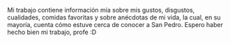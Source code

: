 Mi trabajo contiene información mía sobre mis gustos, disgustos, cualidades, comidas favoritas y sobre anécdotas de mi vida, la cual, en su mayoría, cuenta cómo estuve cerca de conocer a San Pedro. Espero haber hecho bien mi trabajo, profe :D
